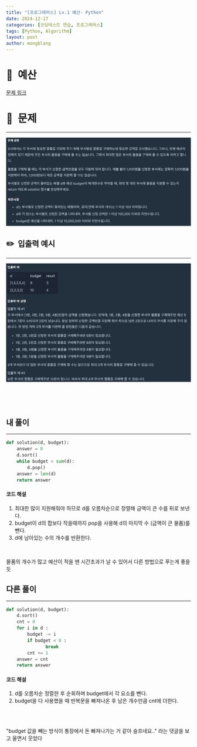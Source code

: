 ```yaml
---
title: "[프로그래머스] Lv.1 예산- Python"
date: 2024-12-17  
categories: [코딩테스트 연습, 프로그래머스]
tags: [Python, Algorithm]
layout: post
author: mongblang
---
```


# 📌&nbsp; **예산**
[문제 링크](https://school.programmers.co.kr/learn/courses/30/lessons/12982)  

# 📝&nbsp; **문제**
---
![문제](/assets/img/codingtest-post-img/PG12982-1.png)


## ✏️&nbsp; **입출력 예시**
---
![예시](/assets/img/codingtest-post-img/PG12982-2.png)  


&nbsp;  

&nbsp;   



## **내 풀이**  
--- 

```python
def solution(d, budget):
    answer = 0
    d.sort()
    while budget < sum(d):
        d.pop()
    answer = len(d)
    return answer
```

#### **코드 해설**  
1. 최대한 많이 지원해줘야 하므로 d를 오름차순으로 정렬해 금액이 큰 수를 뒤로 보낸다. 
2. budget이 d의 합보다 작을때까지 pop을 사용해 d의 마지막 수 (금액이 큰 물품)를 뺀다. 
3. d에 남아있는 수의 개수를 반환한다. 

&nbsp;  

물품의 개수가 많고 예산이 적을 땐 시간초과가 날 수 있어서 다른 방법으로 푸는게 좋을듯

## **다른 풀이**
---

```python  
def solution(d, budget):
    d.sort()
    cnt = 0
    for i in d :
        budget -= i
        if budget < 0 :
               break
        cnt += 1
    answer = cnt
    return answer

```

#### **코드 해설**  
1. d를 오름차순 정렬한 후 순회하며 budget에서 각 요소를 뺀다. 
2. budget을 다 사용했을 때 반복문을 빠져나온 후 남은 개수만큼 cnt에 더한다.


&nbsp;   
&nbsp;  

"budget 값을 빼는 방식이 통장에서 돈 빠져나가는 거 같아 슬프네요.." 라는 댓글을 보고 울면서 웃었다 